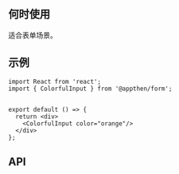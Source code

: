## 何时使用

适合表单场景。

## 示例

```tsx
import React from 'react';
import { ColorfulInput } from '@appthen/form';


export default () => {
  return <div>
    <ColorfulInput color="orange"/>
  </div>
};
```

## API

<API hideTitle  src="@/components/colorful-input/colorful-input.tsx" />
